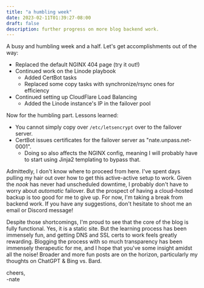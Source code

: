 ```yaml
---
title: "a humbling week"
date: 2023-02-11T01:39:27-08:00
draft: false
description: further progress on more blog backend work.
---
```


A busy and humbling week and a half. Let's get accomplishments out of the way:
- Replaced the default NGINX 404 page (try it out!)
- Continued work on the Linode playbook
    - Added CertBot tasks
    - Replaced some copy tasks with synchronize/rsync ones for efficiency
- Continued setting up CloudFlare Load Balancing
    - Added the Linode instance's IP in the failover pool

Now for the humbling part. Lessons learned:
- You cannot simply copy over `/etc/letsencrypt` over to the failover server.
- CertBot issues certificates for the failover server as "nate.unpass.net-0001".
    - Doing so also affects the NGINX config, meaning I will probably have to start using Jinja2 templating to bypass that. 

Admittedly, I don't know where to proceed from here. I've spent days pulling my hair out over how to get this active-active setup to work. Given the *nook* has never had unscheduled downtime, I probably don't have to worry about *automatic* failover. But the prospect of having a cloud-hosted backup is too good for me to give up. For now, I'm taking a break from backend work. If you have any suggestions, don't hesitate to shoot me an email or Discord message!

Despite those shortcomings, I'm proud to see that the core of the blog is fully functional. Yes, it is a static site. But the learning process has been immensely fun, and getting DNS and SSL certs to work feels greatly rewarding. Blogging the process with so much transparency has been immensely therapeutic for me, and I hope that you've some insight amidst all the noise! Broader and more fun posts are on the horizon, particularly my thoughts on ChatGPT & Bing vs. Bard.

cheers,\
-nate
